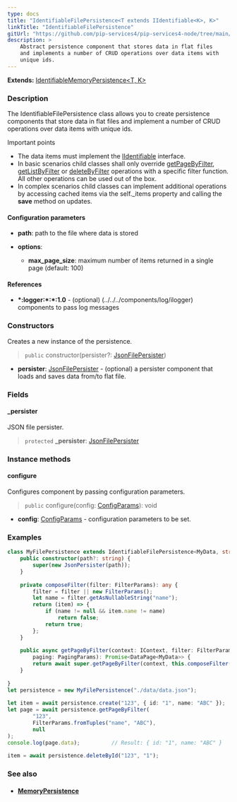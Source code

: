 ```yaml
---
type: docs
title: "IdentifiableFilePersistence<T extends IIdentifiable<K>, K>"
linkTitle: "IdentifiableFilePersistence"
gitUrl: "https://github.com/pip-services4/pip-services4-node/tree/main/pip-services4-persistence-node"
description: >
    Abstract persistence component that stores data in flat files
    and implements a number of CRUD operations over data items with
    unique ids. 
---
```


**Extends:** [IdentifiableMemoryPersistence<T, K>](../identifiable_memory_persistence)

### Description

The IdentifiableFilePersistence class allows you to create persistence components that store data in flat files and implement a number of CRUD operations over data items with unique ids.

Important points

- The data items must implement the [IIdentifiable](../../../data/data/iidentifiable) interface.
- In basic scenarios child classes shall only override [getPageByFilter](../memory_persistence/#getpagebyfilter), [getListByFilter](../memory_persistence/#getlistbyfilter) or [deleteByFilter](../memory_persistence/#deletebyfilter) operations with a specific filter function. All other operations can be used out of the box. 
- In complex scenarios child classes can implement additional operations by accessing cached items via the self._items property and calling the **save** method on updates.

#### Configuration parameters

- **path**: path to the file where data is stored

- **options**:
    - **max_page_size**: maximum number of items returned in a single page (default: 100)

#### References
- **\*:logger:\*:\*:1.0** - (optional) (../../../components/log/ilogger) components to pass log messages


### Constructors
Creates a new instance of the persistence.

> `public` constructor(persister?: [JsonFilePersister<T>](../json_file_persister))

- **persister**: [JsonFilePersister<T>](../json_file_persister) - (optional) a persister component that loads and saves data from/to flat file.

### Fields

<span class="hide-title-link">

#### _persister
JSON file persister.
> `protected` **_persister**: [JsonFilePersister<T>](../json_file_persister)

</span>


### Instance methods

#### configure
Configures component by passing configuration parameters.

> `public` configure(config: [ConfigParams](../../../components/config/config_params)): void

- **config**: [ConfigParams](../../../components/config/config_params) - configuration parameters to be set.

### Examples

```typescript
class MyFilePersistence extends IdentifiableFilePersistence<MyData, string> {
    public constructor(path?: string) {
        super(new JsonPersister(path));
    }
  
    private composeFilter(filter: FilterParams): any {
        filter = filter || new FilterParams();
        let name = filter.getAsNullableString("name");
        return (item) => {
            if (name != null && item.name != name)
                return false;
            return true;
        };
    }
  
    public async getPageByFilter(context: IContext, filter: FilterParams,
        paging: PagingParams): Promise<DataPage<MyData>> {
        return await super.getPageByFilter(context, this.composeFilter(filter), paging, null, null);
    }
  
}
let persistence = new MyFilePersistence("./data/data.json");
    
let item = await persistence.create("123", { id: "1", name: "ABC" });
let page = await persistence.getPageByFilter(
        "123",
        FilterParams.fromTuples("name", "ABC"),
        null
);
console.log(page.data);          // Result: { id: "1", name: "ABC" }
     
item = await persistence.deleteById("123", "1");
```


### See also
- #### [MemoryPersistence](../memory_persistence)
